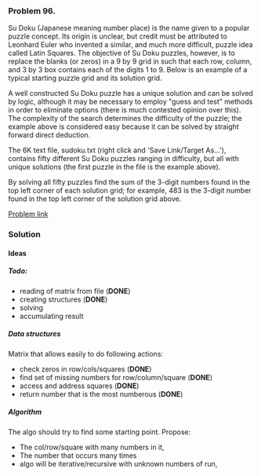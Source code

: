 ### Problem 96.

Su Doku (Japanese meaning number place) is the name given to a popular puzzle concept. Its origin is unclear, but credit must be attributed to Leonhard Euler who invented a similar, and much more difficult, puzzle idea called Latin Squares. The objective of Su Doku puzzles, however, is to replace the blanks (or zeros) in a 9 by 9 grid in such that each row, column, and 3 by 3 box contains each of the digits 1 to 9. Below is an example of a typical starting puzzle grid and its solution grid.

A well constructed Su Doku puzzle has a unique solution and can be solved by logic, although it may be necessary to employ "guess and test" methods in order to eliminate options (there is much contested opinion over this). The complexity of the search determines the difficulty of the puzzle; the example above is considered easy because it can be solved by straight forward direct deduction.

The 6K text file, sudoku.txt (right click and 'Save Link/Target As...'), contains fifty different Su Doku puzzles ranging in difficulty, but all with unique solutions (the first puzzle in the file is the example above).

By solving all fifty puzzles find the sum of the 3-digit numbers found in the top left corner of each solution grid; for example, 483 is the 3-digit number found in the top left corner of the solution grid above.

[Problem link](https://projecteuler.net/problem=96)


### Solution

#### Ideas
 
##### Todo:
* reading of matrix from file (**DONE**)
* creating structures   (**DONE**)      
* solving
* accumulating result
 
##### Data structures
Matrix that allows easily to do following actions:
* check zeros in row/cols/squares  (**DONE**)
* find set of missing numbers for row/column/square  (**DONE**)
* access and address squares  (**DONE**)
* return number that is the most numberous (**DONE**)

##### Algorithm
The algo should try to find some starting point. Propose:
* The col/row/square with many numbers in it,
* The number that occurs many times 
* algo will be iterative/recursive with unknown numbers of run, 

